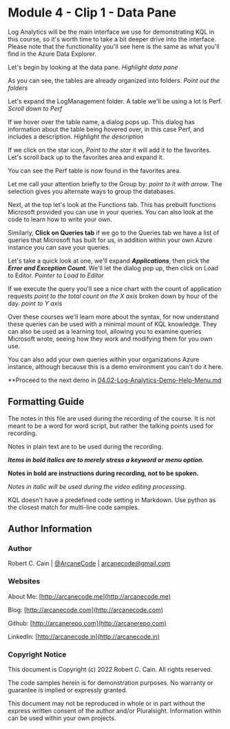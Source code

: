 # Module 4 - Clip 1 - Data Pane

Log Analytics will be the main interface we use for demonstrating KQL in this course, so it's worth time to take a bit deeper drive into the interface. Please note that the functionality you'll see here is the same as what you'll find in the Azure Data Explorer.

Let's begin by looking at the data pane. _Highlight data pane_

As you can see, the tables are already organized into folders. _Point out the folders_

Let's expand the LogManagement folder. A table we'll be using a lot is Perf. _Scroll down to Perf_

If we hover over the table name, a dialog pops up. This dialog has information about the table being hovered over, in this case Perf, and includes a description. _Highlight the description_

 If we click on the star icon, _Point to the star_ it will add it to the favorites. Let's scroll back up to the favorites area and expand it.

You can see the Perf table is now found in the favorites area.

Let me call your attention briefly to the Group by: _point to it with arrow_. The selection gives you alternate ways to group the databases.

Next, at the top let's look at the Functions tab. This has prebuilt functions Microsoft provided you can use in your queries. You can also look at the code to learn how to write your own.

Similarly, **Click on Queries tab** if we go to the Queries tab we have a list of queries that Microsoft has built for us, in addition within your own Azure instance you can save your queries.

Let's take a quick look at one, we'll expand _**Applications**_, then pick the _**Error and Exception Count**_. We'll let the dialog pop up, then click on Load to Editor. _Pointer to Load to Editor_

If we execute the query you'll see a nice chart with the count of application requests _point to the total count on the X axis_ broken down by hour of the day. _point to Y axis_

Over these courses we'll learn more about the syntax, for now understand these queries can be used with a minimal mount of KQL knowledge. They can also be used as a learning tool, allowing you to examine queries Microsoft wrote, seeing how they work and modifying them for you own use.

You can also add your own queries within your organizations Azure instance, although because this is a demo environment you can't do it here.

**Proceed to the next demo in [04.02-Log-Analytics-Demo-Help-Menu.md](../KQL-01-Getting-Started/04.02-Log-Analytics-Demo-Help-Menu.md)

## Formatting Guide

The notes in this file are used during the recording of the course. It is not meant to be a word for word script, but rather the talking points used for recording.

Notes in plain text are to be used during the recording.

_**Items in bold italics are to merely stress a keyword or menu option.**_

**Notes in bold are instructions during recording, not to be spoken.**

_Notes in italic will be used during the video editing processing._

KQL doesn't have a predefined code setting in Markdown. Use python as the closest match for multi-line code samples.

## Author Information

### Author

Robert C. Cain | [@ArcaneCode](https://twitter.com/arcanecode) | arcanecode@gmail.com

### Websites

About Me: [http://arcanecode.me](http://arcanecode.me)

Blog: [http://arcanecode.com](http://arcanecode.com)

Github: [http://arcanerepo.com](http://arcanerepo.com)

LinkedIn: [http://arcanecode.in](http://arcanecode.in)

### Copyright Notice

This document is Copyright (c) 2022 Robert C. Cain. All rights reserved.

The code samples herein is for demonstration purposes. No warranty or guarantee is implied or expressly granted.

This document may not be reproduced in whole or in part without the express written consent of the author and/or Pluralsight. Information within can be used within your own projects.

